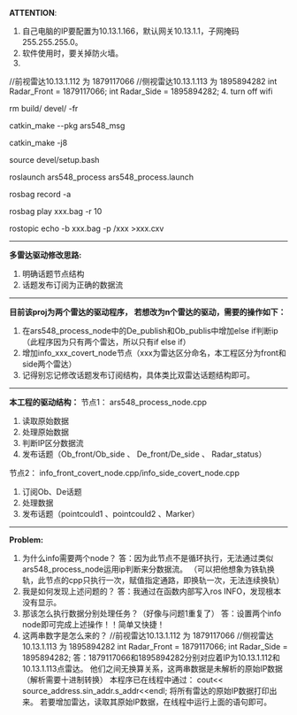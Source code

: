 **ATTENTION**:
1. 自己电脑的IP要配置为10.13.1.166，默认网关10.13.1.1，子网掩码255.255.255.0。
2. 软件使用时，要关掉防火墙。
3. 
//前视雷达10.13.1.112 为 1879117066
//侧视雷达10.13.1.113 为 1895894282
int Radar_Front = 1879117066;
int Radar_Side  = 1895894282;
4. turn off wifi


rm build/ devel/ -fr

catkin_make --pkg ars548_msg

catkin_make -j8


source devel/setup.bash

roslaunch ars548_process ars548_process.launch

rosbag record -a

rosbag play xxx.bag -r 10

rostopic echo -b xxx.bag -p /xxx >xxx.cxv

-----------------------------
**多雷达驱动修改思路:**
1. 明确话题节点结构
2. 话题发布订阅为正确的数据流
-----------------------------
**目前该proj为两个雷达的驱动程序，
若想改为n个雷达的驱动，需要的操作如下：**
1. 在ars548_process_node中的De_publish和Ob_publis中增加else if判断ip（此程序因为只有两个雷达，所以只有if else if）
2. 增加info_xxx_covert_node节点（xxx为雷达区分命名，本工程区分为front和side两个雷达）
3. 记得别忘记修改话题发布订阅结构，具体类比双雷达话题结构即可。
-----------------------------
**本工程的驱动结构：**
节点1：
ars548_process_node.cpp
1. 读取原始数据
2. 处理原始数据
3. 判断IP区分数据流
4. 发布话题（Ob_front/Ob_side 、 De_front/De_side 、 Radar_status）

节点2：
info_front_covert_node.cpp/info_side_covert_node.cpp
1. 订阅Ob、De话题
2. 处理数据
3. 发布话题（pointcould1 、pointcould2 、Marker）
----------------------------------
**Problem:**
1. 为什么info需要两个node？
答：因为此节点不是循环执行，无法通过类似ars548_process_node运用ip判断来分数据流。
（可以把他想象为铁轨换轨，此节点的cpp只执行一次，赋值指定通路，即换轨一次，无法连续换轨）
2. 我是如何发现上述问题的？
答：我通过在函数内部写入ros INFO，发现根本没有显示。
3. 那该怎么执行数据分别处理任务？（好像与问题1重复了）
答：设置两个info node即可完成上述操作！！简单又快捷！
4. 这两串数字是怎么来的？
//前视雷达10.13.1.112 为 1879117066
//侧视雷达10.13.1.113 为 1895894282
int Radar_Front = 1879117066;
int Radar_Side  = 1895894282;
答：1879117066和1895894282分别对应着IP为10.13.1.112和10.13.1.113点雷达。
他们之间无换算关系，这两串数据是未解析的原始IP数据（解析需要十进制转换）
本程序已在线程中通过：
cout<< source_address.sin_addr.s_addr<<endl;
将所有雷达的原始IP数据打印出来。
若要增加雷达，读取其原始IP数据，在线程中运行上面的语句即可。


